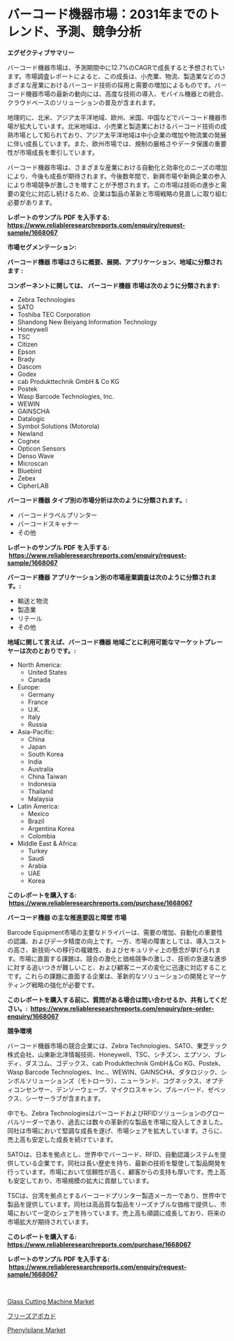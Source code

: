 <p><h1>バーコード機器市場：2031年までのトレンド、予測、競争分析</h1></p><p><strong>エグゼクティブサマリー</strong></p>
<p><p>バーコード機器市場は、予測期間中に12.7%のCAGRで成長すると予想されています。市場調査レポートによると、この成長は、小売業、物流、製造業などのさまざまな産業におけるバーコード技術の採用と需要の増加によるものです。バーコード機器市場の最新の動向には、高度な技術の導入、モバイル機器との統合、クラウドベースのソリューションの普及が含まれます。</p><p>地理的に、北米、アジア太平洋地域、欧州、米国、中国などでバーコード機器市場が拡大しています。北米地域は、小売業と製造業におけるバーコード技術の成熟市場として知られており、アジア太平洋地域は中小企業の増加や物流業の発展に伴い成長しています。また、欧州市場では、規制の厳格さやデータ保護の重要性が市場成長を牽引しています。</p><p>バーコード機器市場は、さまざまな産業における自動化と効率化のニーズの増加により、今後も成長が期待されます。今後数年間で、新興市場や新興企業の参入により市場競争が激しさを増すことが予想されます。この市場は技術の進歩と需要の変化に対応し続けるため、企業は製品の革新と市場戦略の見直しに取り組む必要があります。</p></p>
<p><strong>レポートのサンプル PDF を入手する: <a href="https://www.reliableresearchreports.com/enquiry/request-sample/1668067">https://www.reliableresearchreports.com/enquiry/request-sample/1668067</a></strong></p>
<p><strong>市場セグメンテーション:</strong></p>
<p><strong> バーコード機器 市場はさらに概要、展開、アプリケーション、地域に分類されます :</strong></p>
<p><strong>コンポーネントに関しては、 バーコード機器 市場は次のように分類されます: &nbsp;</strong></p>
<p><ul><li>Zebra Technologies</li><li>SATO</li><li>Toshiba TEC Corporation</li><li>Shandong New Beiyang Information Technology</li><li>Honeywell</li><li>TSC</li><li>Citizen</li><li>Epson</li><li>Brady</li><li>Dascom</li><li>Godex</li><li>cab Produkttechnik GmbH & Co KG</li><li>Postek</li><li>Wasp Barcode Technologies, Inc.</li><li>WEWIN</li><li>GAINSCHA</li><li>Datalogic</li><li>Symbol Solutions (Motorola)</li><li>Newland</li><li>Cognex</li><li>Opticon Sensors</li><li>Denso Wave</li><li>Microscan</li><li>Bluebird</li><li>Zebex</li><li>CipherLAB</li></ul></p>
<p><strong> バーコード機器 タイプ別の市場分析は次のように分類されます。:</strong></p>
<p><ul><li>バーコードラベルプリンター</li><li>バーコードスキャナー</li><li>その他</li></ul></p>
<p><strong>レポートのサンプル PDF を入手する: &nbsp;<a href="https://www.reliableresearchreports.com/enquiry/request-sample/1668067">https://www.reliableresearchreports.com/enquiry/request-sample/1668067</a></strong></p>
<p><strong> バーコード機器 アプリケーション別の市場産業調査は次のように分類されます。:</strong></p>
<p><ul><li>輸送と物流</li><li>製造業</li><li>リテール</li><li>その他</li></ul></p>
<p><strong>地域に関して言えば、バーコード機器 地域ごとに利用可能なマーケットプレーヤーは次のとおりです。:</strong></p>
<p><ul>
    <li>
        North America:
        <ul>
            <li>United States</li>
            <li>Canada</li>
        </ul>
    </li>
    <li>
        Europe:
        <ul>
            <li>Germany</li>
            <li>France</li>
            <li>U.K.</li>
            <li>Italy</li>
            <li>Russia</li>
        </ul>
    </li>
    <li>
        Asia-Pacific:
        <ul>
            <li>China</li>
            <li>Japan</li>
            <li>South Korea</li>
            <li>India</li>
            <li>Australia</li>
            <li>China Taiwan</li>
            <li>Indonesia</li>
            <li>Thailand</li>
            <li>Malaysia</li>
        </ul>
    </li>
    <li>
        Latin America:
        <ul>
            <li>Mexico</li>
            <li>Brazil</li>
            <li>Argentina Korea</li>
            <li>Colombia</li>
        </ul>
    </li>
    <li>
        Middle East & Africa:
        <ul>
            <li>Turkey</li>
            <li>Saudi</li>
            <li>Arabia</li>
            <li>UAE</li>
            <li>Korea</li>
        </ul>
    </li>
    </ul></p>
<p><strong>このレポートを購入する: &nbsp;<a href="https://www.reliableresearchreports.com/purchase/1668067">https://www.reliableresearchreports.com/purchase/1668067</a></strong></p>
<p><strong>バーコード機器 の主な推進要因と障壁 市場</strong></p>
<p><p>Barcode Equipment市場の主要なドライバーは、需要の増加、自動化の重要性の認識、およびデータ精度の向上です。一方、市場の障害としては、導入コストの高さ、新技術への移行の複雑性、およびセキュリティ上の懸念が挙げられます。市場に直面する課題は、競合の激化と価格競争の激しさ、技術の急速な進歩に対する追いつきが難しいこと、および顧客ニーズの変化に迅速に対応することです。これらの課題に直面する企業は、革新的なソリューションの開発とマーケティング戦略の強化が必要です。</p></p>
<p><strong>このレポートを購入する前に、質問がある場合は問い合わせるか、共有してください。:&nbsp; <a href="https://www.reliableresearchreports.com/enquiry/pre-order-enquiry/1668067">https://www.reliableresearchreports.com/enquiry/pre-order-enquiry/1668067</a></strong></p>
<p><strong>競争環境</strong></p>
<p><p>バーコード機器市場の競合企業には、Zebra Technologies、SATO、東芝テック株式会社、山東新北洋情報技術、Honeywell、TSC、シチズン、エプソン、ブレディ、ダスコム、ゴデックス、cab Produkttechnik GmbH＆Co KG、Postek、Wasp Barcode Technologies、Inc.、WEWIN、GAINSCHA、ダタロジック、シンボルソリューションズ（モトローラ）、ニューランド、コグネックス、オプティコンセンサー、デンソーウェーブ、マイクロスキャン、ブルーバード、ゼベックス、シーサーラブが含まれます。 </p><p>中でも、Zebra TechnologiesはバーコードおよびRFIDソリューションのグローバルリーダーであり、過去には数々の革新的な製品を市場に投入してきました。同社は市場において堅調な成長を遂げ、市場シェアを拡大しています。さらに、売上高も安定した成長を続けています。</p><p>SATOは、日本を拠点とし、世界中でバーコード、RFID、自動認識システムを提供している企業です。同社は長い歴史を持ち、最新の技術を駆使して製品開発を行っています。市場において信頼性が高く、顧客からの支持も厚いです。売上高も安定しており、市場規模の拡大に貢献しています。</p><p>TSCは、台湾を拠点とするバーコードプリンター製造メーカーであり、世界中で製品を提供しています。同社は高品質な製品をリーズナブルな価格で提供し、市場において一定のシェアを持っています。売上高も順調に成長しており、将来の市場拡大が期待されています。</p></p>
<p><strong>このレポートを購入する: &nbsp; <a href="https://www.reliableresearchreports.com/purchase/1668067">https://www.reliableresearchreports.com/purchase/1668067</a></strong></p>
<p><strong>レポートのサンプル PDF を入手する: &nbsp;<a href="https://www.reliableresearchreports.com/enquiry/request-sample/1668067">https://www.reliableresearchreports.com/enquiry/request-sample/1668067</a></strong><strong></strong></p>
<p>&nbsp;</p>
<p><p><a href="https://view.publitas.com/reportprime-1/glass-cutting-machine-market-size-furnishes-valuable-information-encompassing-market-share-market-trends-and-projections-spanning-from-2024-to-2031/">Glass Cutting Machine Market</a></p><p><a href="https://github.com/zoetazuur/Market-Research-Report-List-1/blob/main/713474915232.md">フリーズアボカド</a></p><p><a href="https://woozy-pyroraptor-a1f.notion.site/Phenylsilane-Market-Size-Focuses-on-Market-Dynamics-In-Depth-Analysis-and-Future-Projections-of-its-cb85011e98be4fac8accbac682041c2c">Phenylsilane Market</a></p></p>